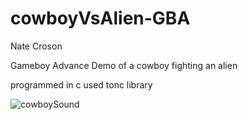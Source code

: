 # cowboyVsAlien-GBA
Nate Croson

Gameboy Advance Demo of a cowboy fighting an alien

programmed in c
used tonc library



![cowboySound](https://user-images.githubusercontent.com/96398509/146698746-272bdea7-088e-4635-89f1-d3a2aa753bb6.png)
